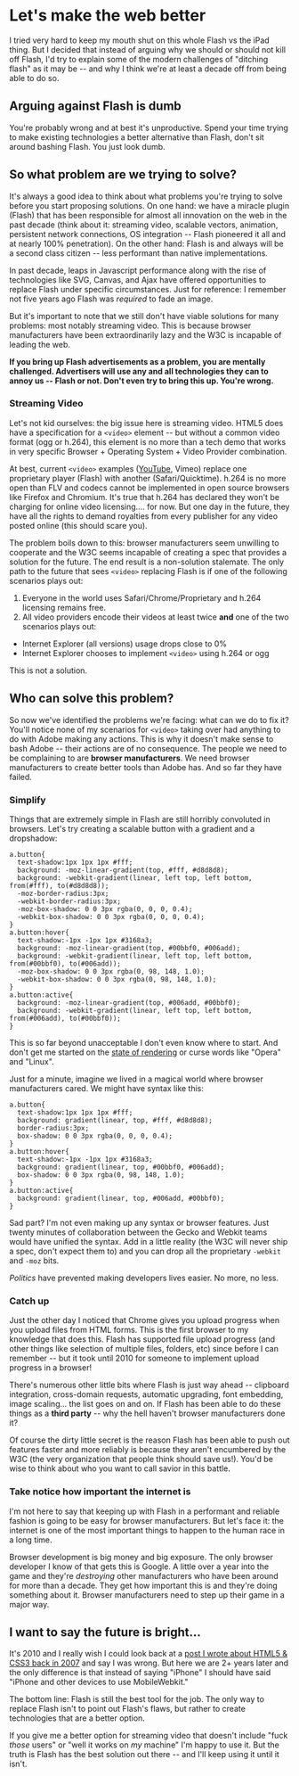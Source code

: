 # Let's make the web better

I tried very hard to keep my mouth shut on this whole Flash vs the iPad thing.  But I decided that instead of arguing why we should or should not kill off Flash, I'd try to explain some of the modern challenges of "ditching flash" as it may be -- and why I think we're at least a decade off from being able to do so.

## Arguing against Flash is dumb

You're probably wrong and at best it's unproductive.  Spend your time trying to make existing technologies a better alternative than Flash, don't sit around bashing Flash. You just look dumb.

## So what problem are we trying to solve?

It's always a good idea to think about what problems you're trying to solve before you start proposing solutions.  On one hand: we have a miracle plugin (Flash) that has been responsible for almost all innovation on the web in the past decade (think about it: streaming video, scalable vectors, animation, persistent network connections, OS integration -- Flash pioneered it all and at nearly 100% penetration). On the other hand: Flash is and always will be a second class citizen -- less performant than native implementations.

In past decade, leaps in Javascript performance along with the rise of technologies like SVG, Canvas, and Ajax have offered opportunities to replace Flash under specific circumstances. Just for reference: I remember not five years ago Flash was *required* to fade an image.

But it's important to note that we still don't have viable solutions for many problems: most notably streaming video.  This is because browser manufacturers have been extraordinarily lazy and the W3C is incapable of leading the web.

**If you bring up Flash advertisements as a problem, you are mentally challenged. Advertisers will use any and all technologies they can to annoy us -- Flash or not. Don't even try to bring this up. You're wrong.**

### Streaming Video

Let's not kid ourselves: the big issue here is streaming video. HTML5 does have a specification for a `<video>` element -- but without a common video format (ogg or h.264), this element is no more than a tech demo that works in very specific Browser + Operating System + Video Provider combination.

At best, current `<video>` examples ([YouTube](http://youtube.com/html5), Vimeo) replace one proprietary player (Flash) with another (Safari/Quicktime). h.264 is no more open than FLV and codecs cannot be implemented in open source browsers like Firefox and Chromium.  It's true that h.264 has declared they won't be charging for online video licensing.... for now. But one day in the future, they have all the rights to demand royalties from every publisher for any video posted online (this should scare you).

The problem boils down to this: browser manufacturers seem unwilling to cooperate and the W3C seems incapable of creating a spec that provides a solution for the future.  The end result is a non-solution stalemate. The only path to the future that sees `<video>` replacing Flash is if one of the following scenarios plays out:

1. Everyone in the world uses Safari/Chrome/Proprietary and h.264 licensing remains free.
2. All video providers encode their videos at least twice **and** one of the two scenarios plays out:
  * Internet Explorer (all versions) usage drops close to 0%
  * Internet Explorer chooses to implement `<video>` using h.264 or ogg

This is not a solution.

## Who can solve this problem?

So now we've identified the problems we're facing: what can we do to fix it?  You'll notice none of my scenarios for `<video>` taking over had anything to do with Adobe making any actions. This is why it doesn't make sense to bash Adobe -- their actions are of no consequence.  The people we need to be complaining to are **browser manufacturers**. We need browser manufacturers to create better tools than Adobe has. And so far they have failed.

### Simplify

Things that are extremely simple in Flash are still horribly convoluted in browsers.  Let's try creating a scalable button with a gradient and a dropshadow:

    a.button{
      text-shadow:1px 1px 1px #fff;
      background: -moz-linear-gradient(top, #fff, #d8d8d8);
      background: -webkit-gradient(linear, left top, left bottom, from(#fff), to(#d8d8d8));
      -moz-border-radius:3px;
      -webkit-border-radius:3px;
      -moz-box-shadow: 0 0 3px rgba(0, 0, 0, 0.4);
      -webkit-box-shadow: 0 0 3px rgba(0, 0, 0, 0.4);
    }
    a.button:hover{
      text-shadow:-1px -1px 1px #3168a3;
      background: -moz-linear-gradient(top, #00bbf0, #006add);
      background: -webkit-gradient(linear, left top, left bottom, from(#00bbf0), to(#006add));
      -moz-box-shadow: 0 0 3px rgba(0, 98, 148, 1.0);
      -webkit-box-shadow: 0 0 3px rgba(0, 98, 148, 1.0);
    }
    a.button:active{
      background: -moz-linear-gradient(top, #006add, #00bbf0);
      background: -webkit-gradient(linear, left top, left bottom, from(#006add), to(#00bbf0));
    }

This is so far beyond unacceptable I don't even know where to start. And don't get me started on the [state of rendering](http://www.flickr.com/photos/kneath/3388433187/) or curse words like "Opera" and "Linux".

Just for a minute, imagine we lived in a magical world where browser manufacturers cared. We might have syntax like this:

    a.button{
      text-shadow:1px 1px 1px #fff;
      background: gradient(linear, top, #fff, #d8d8d8);
      border-radius:3px;
      box-shadow: 0 0 3px rgba(0, 0, 0, 0.4);
    }
    a.button:hover{
      text-shadow:-1px -1px 1px #3168a3;
      background: gradient(linear, top, #00bbf0, #006add);
      box-shadow: 0 0 3px rgba(0, 98, 148, 1.0);
    }
    a.button:active{
      background: gradient(linear, top, #006add, #00bbf0);
    }

Sad part? I'm not even making up any syntax or browser features.  Just twenty minutes of collaboration between the Gecko and Webkit teams would have unified the syntax. Add in a little reality (the W3C will never ship a spec, don't expect them to) and you can drop all the proprietary `-webkit` and `-moz` bits.

*Politics* have prevented making developers lives easier. No more, no less.

### Catch up

Just the other day I noticed that Chrome gives you upload progress when you upload files from HTML forms.  This is the first browser to my knowledge that does this.  Flash has supported file upload progress (and other things like selection of multiple files, folders, etc) since before I can remember -- but it took until 2010 for someone to implement upload progress in a browser!

There's numerous other little bits where Flash is just way ahead -- clipboard integration, cross-domain requests, automatic upgrading, font embedding, image scaling... the list goes on and on. If Flash has been able to do these things as a **third party** -- why the hell haven't browser manufacturers done it?

Of course the dirty little secret is the reason Flash has been able to push out features faster and more reliably is because they aren't encumbered by the W3C (the very organization that people think should save us!). You'd be wise to think about who you want to call savior in this battle.

### Take notice how important the internet is

I'm not here to say that keeping up with Flash in a performant and reliable fashion is going to be easy for browser manufacturers. But let's face it: the internet is one of the most important things to happen to the human race in a long time.

Browser development is big money and big exposure.  The only browser developer I know of that gets this is Google.  A little over a year into the game and they're *destroying* other manufacturers who have been around for more than a decade.  They get how important this is and they're doing something about it.  Browser manufacturers need to step up their game in a major way.

## I want to say the future is bright...

It's 2010 and I really wish I could look back at a [post I wrote about HTML5 & CSS3 back in 2007](http://warpspire.com/features/html5-css3/) and say I was wrong.  But here we are 2+ years later and the only difference is that instead of saying "iPhone" I should have said "iPhone and other devices to use MobileWebkit."

The bottom line: Flash is still the best tool for the job. The only way to replace Flash isn't to point out Flash's flaws, but rather to create technologies that are a better option.

If you give me a better option for streaming video that doesn't include "fuck *those* users" or "well it works on *my* machine" I'm happy to use it. But the truth is Flash has the best solution out there -- and I'll keep using it until it isn't.